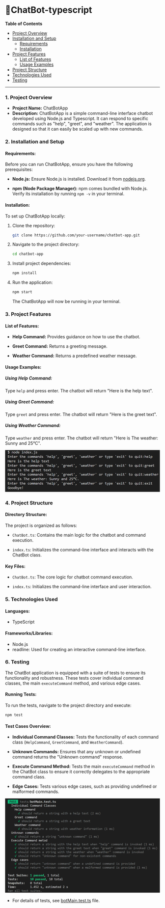 # 🤖ChatBot-typescript

**Table of Contents**
- [Project Overview](#1-project-overview)
- [Installation and Setup](#2-installation-and-setup)
  - [Requirements](#requirements)
  - [Installation](#installation)
- [Project Features](#3-project-features)
  - [List of Features](#list-of-features)
  - [Usage Examples](#usage-examples)
- [Project Structure](#4-project-structure)
- [Technologies Used](#5-technologies-used)
- [Testing](#6-testing)
---


### **1. Project Overview**


- **Project Name:** ChatBotApp
- **Description:** ChatBotApp is a simple command-line interface chatbot developed using Node.js and Typescript. It can respond to specific commands such as "help", "greet", and "weather". The application is designed so that it can easily be scaled up with new commands.

### **2. Installation and Setup**

#### **Requirements:**

Before you can run ChatBotApp, ensure you have the following prerequisites:

- **Node.js:** Ensure Node.js is installed. Download it from [nodejs.org](https://nodejs.org/).

- **npm (Node Package Manager):** npm comes bundled with Node.js. Verify its installation by running `npm -v` in your terminal.

#### **Installation:**

To set up ChatBotApp locally:

1. Clone the repository:

   ```bash
   git clone https://github.com/your-username/chatbot-app.git
   ```

2. Navigate to the project directory:

   ```bash
   cd chatbot-app
   ```

3. Install project dependencies:

   ```bash
   npm install
   ```

4. Run the application:

   ```bash
   npm start
   ```

   The ChatBotApp will now be running in your terminal.

### **3. Project Features**

#### **List of Features:**

- **Help Command:** Provides guidance on how to use the chatbot.
  
- **Greet Command:** Returns a greeting message.
  
- **Weather Command:** Returns a predefined weather message.

#### **Usage Examples:**

##### Using Help Command:

Type `help` and press enter. The chatbot will return "Here is the help text".

##### Using Greet Command:

Type `greet` and press enter. The chatbot will return "Here is the greet text".

##### Using Weather Command:

Type `weather` and press enter. The chatbot will return "Here is The weather: Sunny and 25°C".

![Prompts in command line](https://github.com/PhilHacks/ChatBot-typescript/blob/main/img/chatbot-ts.png)

### **4. Project Structure**

#### **Directory Structure:**

The project is organized as follows:

- `ChatBot.ts`: Contains the main logic for the chatbot and command execution.

- `index.ts`: Initializes the command-line interface and interacts with the ChatBot class.

#### **Key Files:**

- `ChatBot.ts`: The core logic for chatbot command execution.

- `index.ts`: Initializes the command-line interface and user interaction.

### **5. Technologies Used**

#### **Languages:**

- TypeScript

#### **Frameworks/Libraries:**

- Node.js
- readline: Used for creating an interactive command-line interface.

### **6. Testing**

The ChatBot application is equipped with a suite of tests to ensure its functionality and robustness. These tests cover individual command classes, the main `executeCommand` method, and various edge cases.

#### **Running Tests:**

To run the tests, navigate to the project directory and execute:

```bash
npm test
```

#### **Test Cases Overview:**

- **Individual Command Classes:** Tests the functionality of each command class (`HelpCommand`, `GreetCommand`, and `WeatherCommand`).

- **Unknown Commands:** Ensures that any unknown or undefined command returns the "Unknown command" response.

- **Execute Command Method:** Tests the main `executeCommand` method in the ChatBot class to ensure it correctly delegates to the appropriate command class.

- **Edge Cases:** Tests various edge cases, such as providing undefined or malformed commands.
  
![Tests](https://github.com/PhilHacks/ChatBot-typescript/blob/main/img/tests.png)

- For details of tests, see [botMain.test.ts](test/botMain.test.ts) file.


